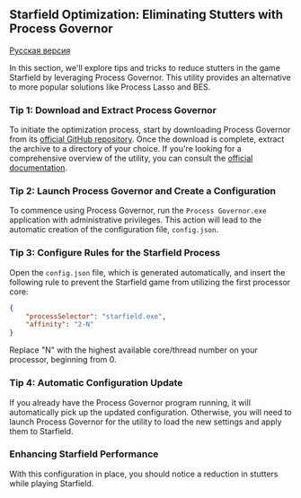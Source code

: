 ## Starfield Optimization: Eliminating Stutters with Process Governor

[Русская версия](starfield.ru.md)

In this section, we'll explore tips and tricks to reduce stutters in the game Starfield by leveraging Process Governor. This utility provides an alternative to more popular solutions like Process Lasso and BES.

### Tip 1: Download and Extract Process Governor

To initiate the optimization process, start by downloading Process Governor from its [official GitHub repository](https://github.com/SystemXFiles/process-governor/releases/latest). Once the download is complete, extract the archive to a directory of your choice. If you're looking for a comprehensive overview of the utility, you can consult the [official documentation](https://github.com/SystemXFiles/process-governor#readme).

### Tip 2: Launch Process Governor and Create a Configuration

To commence using Process Governor, run the `Process Governor.exe` application with administrative privileges. This action will lead to the automatic creation of the configuration file, `config.json`.

### Tip 3: Configure Rules for the Starfield Process

Open the `config.json` file, which is generated automatically, and insert the following rule to prevent the Starfield game from utilizing the first processor core:

```json
{
    "processSelector": "starfield.exe",
    "affinity": "2-N" 
}
```

Replace "N" with the highest available core/thread number on your processor, beginning from 0.

### Tip 4: Automatic Configuration Update

If you already have the Process Governor program running, it will automatically pick up the updated configuration. Otherwise, you will need to launch Process Governor for the utility to load the new settings and apply them to Starfield.

### Enhancing Starfield Performance

With this configuration in place, you should notice a reduction in stutters while playing Starfield.